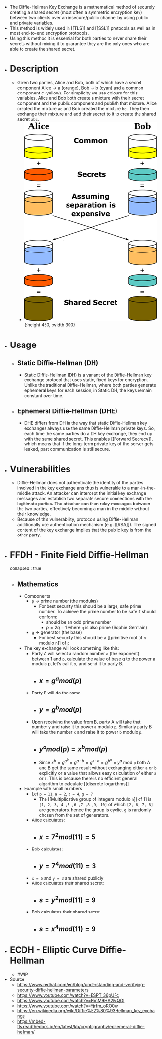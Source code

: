 - The Diffie-Hellman Key Exchange is a mathematical method of securely creating a shared secret (most often a symmetric encryption key) between two clients over an insecure/public channel by using public and private variables.
- This method is widely used in [[TLS]] and [[SSL]] protocols as well as in most end-to-end encryption protocols.
- Using this method it is essential for both parties to never share their secrets without mixing it to guarantee they are the only ones who are able to create the shared secret.
- # Description
	- Given two parties, Alice and Bob, both of which have a secret component Alice -> a (orange), Bob -> b (cyan) and a common component c (yellow). For simplicity we use colours for this variables. Alice and Bob both create a mixture with their secret component and the public component and publish that mixture. Alice created the mixture `ac` and Bob created the mixture `bc`. They then exchange their mixture and add their secret to it to create the shared secret `abc`.
		- ![diffie-hellman-color-example.png](../assets/diffie-hellman-color-example_1689860915833_0.png){:height 450, :width 300}
- # Usage
	- ## Static Diffie-Hellman (DH)
		- Static Diffie-Hellman (DH) is a variant of the Diffie-Hellman key exchange protocol that uses static, fixed keys for encryption. Unlike the traditional Diffie-Hellman, where both parties generate ephemeral keys for each session, in Static DH, the keys remain constant over time.
	- ## Ephemeral Diffie-Hellman (DHE)
		- DHE differs from DH in the way that static Diffie-Hellman key exchanges always use the same Diffie-Hellman private keys. So, each time the same parties do a DH key exchange, they end up with the 
		  same shared secret. This enables [[Forward Secrecy]], which means that if the long-term private key of the server gets leaked, past communication is still secure.
- # Vulnerabilities
	- Diffie-Hellman does not authenticate the identity of the parties involved in the key exchange ans thus is vulnerable to a man-in-the-middle attack. An attacker can intercept the initial key exchange messages and 
	  establish two separate secure connections with the legitimate parties. The attacker can then relay messages between the two parties, effectively becoming a man in the middle without their knowledge.
	- Because of this vulnerability, protocols using Diffie-Hellman additionally use authentication mechanism (e.g. [[RSA]]). The signed content of the key exchange implies that the public key is from the other party.
- # FFDH - Finite Field Diffie-Hellman
  collapsed:: true
	- ## Mathematics
		- Components
			- `p` -> prime number (the modulus)
				- For best security this should be a large, safe prime number. To achieve the prime number to be safe it should conform:
					- should be an odd prime number
					- $p = 2q - 1$ where `q` is also prime (Sophie Germain)
			- `g` -> generator (the base)
				- For best security this should be a [[primitive root of  `n` modulo `n`]] of `p`
		- The key exchange will look something like this:
			- Party A will select a random number `a` (the exponent) between 1 and `p`, calculate the value of base g to the power a modulo p, let’s call it `x`, and send it to party B.
				- ## $x = g^{a} mod(p)$
			- Party B will do the same
				- ## $y = g^{b} mod(p)$
			- Upon receiving the value from B, party A will take that number `y` and raise it to power `a` modulo `p`. Similarly party B will take the number `x` and raise it to power `b` modulo `p`.
				- ## $y^{a} mod(p) = x^{b} mod(p)$
				- Since $x^b=g^{a^b}=g^{a·b}=g^{b·a}=g^{b^a}=y^a$ mod `p` both A and B get the same result without exchanging either `a` or `b` explicitly or a value that allows easy calculation of either `a` or `b`. This is because there is no efficient general algorithm to calculate [[discrete logarithms]]
		- Example with small numbers
			- Let  `p = 11`, `a = 2`, `b = 4`, `g = 7`
				- The [[Multiplicative group of integers modulo `n`]] of 11 is `[1, 2, 3, 4 ,5 ,6 ,7 ,8 ,9, 10]` of which `[2, 6, 7, 8]` are generators, hence the group is cyclic. `g` is randomly chosen from the set of generators.
			- Alice calculates:
				- ## $x = 7^{2} mod(11) = 5$
			- Bob calculates:
				- ## $y = 7^{4} mod(11) = 3$
			- `x = 5` and `y = 3` are shared publicly
			- Alice calculates their shared secret:
				- ## $s = y^{2} mod(11) =  9$
			- Bob calculates their shared secre:
				- ## $s = x^{4} mod(11) = 9$
- # ECDH - Elliptic Curve Diffie-Hellman
	- #WIP
- Source
	- https://www.redhat.com/en/blog/understanding-and-verifying-security-diffie-hellman-parameters
	- https://www.youtube.com/watch?v=ESPT_36pUFc
	- https://www.youtube.com/watch?v=NmM9HA2MQGI
	- https://www.youtube.com/watch?v=Yjrfm_oRO0w
	- https://en.wikipedia.org/wiki/Diffie%E2%80%93Hellman_key_exchange
	- https://mbed-tls.readthedocs.io/en/latest/kb/cryptography/ephemeral-diffie-hellman/